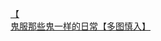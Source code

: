 [【](http://tieba.baidu.com/p/4065055538?see_lz=1&pn=)   
[鬼服那些鬼一样的日常【多图慎入】](http://tieba.baidu.com/p/4064159795?see_lz=1&pn=)   
